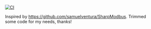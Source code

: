 [![CI](https://github.com/devbotas/HomieWrapper.Domekt200/actions/workflows/CI.yml/badge.svg)](https://github.com/devbotas/HomieWrapper.Domekt200/actions/workflows/CI.yml)

Inspired by https://github.com/samuelventura/SharpModbus. Trimmed some code for my needs, thanks!
